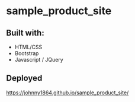 # sample_product_site

## Built with:
* HTML/CSS
* Bootstrap 
* Javascript / JQuery

## Deployed
https://johnny1864.github.io/sample_product_site/
